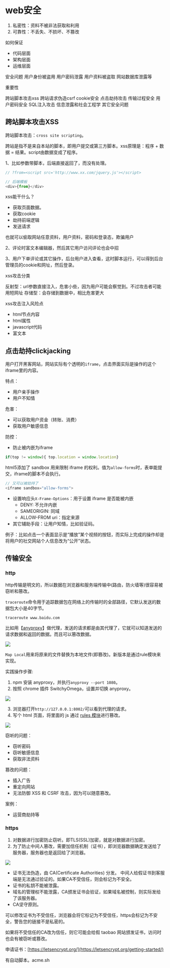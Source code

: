 # web安全

1. 私密性：资料不被非法获取和利用
2. 可靠性：不丢失、不损坏、不篡改

如何保证

- 代码层面
- 架构层面
- 运维层面

安全问题
用户身份被盗用
用户密码泄露
用户资料被盗取
网站数据库泄露等

重要性

跨站脚本攻击xss
跨站请求伪造csrf
cookie安全
点击劫持攻击
传输过程安全
用户密码安全
SQL注入攻击
信息泄露和社会工程学
其它安全问题

## 跨站脚本攻击XSS

跨站脚本攻击：`cross site scripting`。

跨站是指不是来自本站的脚本，即用户提交或第三方脚本。xss原理是：程序 + 数据 = 结果。script由数据变成了程序。

1、比如参数带脚本，后端直接返回了，而没有处理。

```javascript
// ?from=<script src='http://www.xx.com/jquery.js'></script>

// 后端模板
<div>{from}</div>
```

xss能干什么？

- 获取页面数据。
- 获取cookie
- 劫持前端逻辑
- 发送请求

也就可以偷取网站任意资料，用户资料，密码和登录态，欺骗用户

2、评论时富文本编辑器，然后其它用户访问评论也会中招

3、用户下单评论或其它操作，后台用户进入查看，这时脚本运行，可以得到后台管理员的cookie和网址，然后登录。

xss攻击分类

反射型：url参数直接注入，危害小些，因为用户可能会察觉到。不过攻击者可能用短网址
存储型：会存储到数据中，相比危害更大

xss攻击注入风险点
- html节点内容
- html属性
- javascript代码
- 富文本





## 点击劫持clickjacking

用户打开黑客网站，网站实际有个透明的`iframe`，点击界面实际是操作的这个iframe里的内容。

特点：
- 用户亲手操作
- 用户不知情

危害：
- 可以获取用户资金（转账、消费）
- 获取用户敏感信息

防控：
- 防止被内嵌为iframe

```javascript
if(top != window){ top.location = window.location}
```

html5添加了 sandbox 用来限制 iframe 的权利。值为`allow-forms`时，表单能提交，iframe的脚本不会执行。

```javascript
// 又可以被劫持了
<iframe sandbox="allow-forms">
```

- 设置响应头`X-Frame-Options`：用于设置 iframe 是否能被内嵌
    - DENY: 不允许内嵌
    - SAMEORIGIN: 同域
    - ALLOW-FROM uri：指定来源
- 其它辅助手段：让用户知情，比如验证码。


例子：比如点击一个表面显示是“播放”某个视频的按钮，而实际上完成的操作却是将用户的社交网站个人信息改为“公开”状态。







## 传输安全

### http

http传输是明文的，所以数据在浏览器和服务端传输中(路由，防火墙等)很容易被窃听和篡改。

`traceroute`命令用于追踪数据包在网络上的传输时的全部路径，它默认发送的数据包大小是40字节。

```bash
traceroute www.baidu.com
```

比如用【[anyproxy](http://anyproxy.io/cn/)】做代理，发送的请求都是由其代理了，它就可以知道发送的请求数据和返回的数据。而且可以篡改数据。

![](./imgs/anyproxy.png)

`Map Local`用来将原来的文件替换为本地文件(即篡改)。新版本是通过rule模块来实现。

实践操作步骤:
1. npm 安装 anyproxy，并执行`anyproxy --port 1080`。
2. 按照 chrome 插件 SwitchyOmega，设置并切换 anyproxy。

![](./imgs/anyproxy2.png)

3. 浏览器打开`http://127.0.0.1:8002/`可以看到代理的请求。
4. 写个 html 页面，将里面的 js 通过 [rules 模块](http://anyproxy.io/cn/#rule%E6%A8%A1%E5%9D%97)进行篡改。

![](./imgs/anyproxy1.png)

窃听的问题：
- 窃听密码
- 窃听敏感信息
- 获取非法资料

篡改的问题：
- 插入广告
- 重定向网站
- 无法防御 XSS 和 CSRF 攻击，因为可以随意篡改。

案例：
- 运营商劫持等


### https

1. 对数据进行加密防止窃听。即TLS(SSL)加密，就是对数据进行加密。
2. 为了防止中间人篡改，需要加信任机制（证书），即浏览器数据确定发送给了服务器，服务器也是返回给了浏览器。

![](./imgs/https.png)

- 证书无法伪造，由 CA(Certificate Authorities) 分发。 中间人给假证书到客服端是无法通过验证的。如果CA不受信任，则会标记为不安全。
- 证书的私钥不能被泄露。
- 域名的管理权不能泄露，CA颁发证书会验证，如果域名被控制，则实际发给了该服务器。
- CA坚守原则。

可以修改证书为不受信任，浏览器会将它标记为不受信任，https会标记为不安全，警告您的链接不是私密的。

如果将不受信任的CA改为信任，则它可能会给假 taobao 网站颁发证书，访问时也会有被窃听或篡改。

申请证书：[https://letsencrypt.org/](https://letsencrypt.org/getting-started/)

有自动脚本。acme.sh















































































































































































































